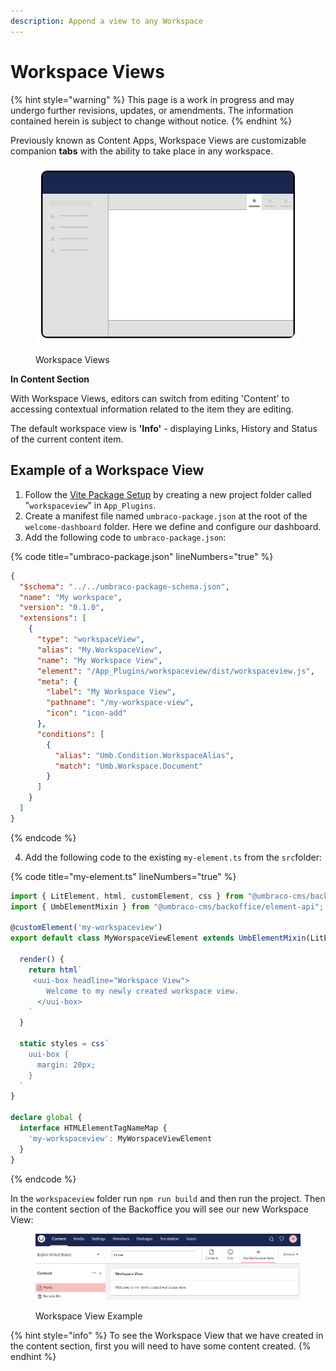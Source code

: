 ```yaml
---
description: Append a view to any Workspace
---
```


# Workspace Views

{% hint style="warning" %}
This page is a work in progress and may undergo further revisions, updates, or amendments. The information contained herein is subject to change without notice.
{% endhint %}

Previously known as Content Apps, Workspace Views are customizable companion **tabs** with the ability to take place in any workspace.

<figure><img src="../../.gitbook/assets/workspace-views.svg" alt=""><figcaption><p>Workspace Views</p></figcaption></figure>

**In Content Section**

With Workspace Views, editors can switch from editing 'Content' to accessing contextual information related to the item they are editing.

The default workspace view is **'Info'** - displaying Links, History and Status of the current content item.

## Example of a Workspace View

1. Follow the [Vite Package Setup](../customize-backoffice/development-flow/vite-package-setup.md) by creating a new project folder called "`workspaceview`" in `App_Plugins`.
2. Create a manifest file named `umbraco-package.json` at the root of the `welcome-dashboard` folder. Here we define and configure our dashboard.
3. Add the following code to `umbraco-package.json`:

{% code title="umbraco-package.json" lineNumbers="true" %}
```json
{
  "$schema": "../../umbraco-package-schema.json",
  "name": "My workspace",
  "version": "0.1.0",
  "extensions": [
    {
      "type": "workspaceView",
      "alias": "My.WorkspaceView",
      "name": "My Workspace View",
      "element": "/App_Plugins/workspaceview/dist/workspaceview.js",
      "meta": {
        "label": "My Workspace View",
        "pathname": "/my-workspace-view",
        "icon": "icon-add"
      },
      "conditions": [
        {
          "alias": "Umb.Condition.WorkspaceAlias",
          "match": "Umb.Workspace.Document"
        }
      ]
    }
  ]
}
```
{% endcode %}

4. Add the following code to the existing `my-element.ts` from the `src`folder:

{% code title="my-element.ts" lineNumbers="true" %}
```typescript
import { LitElement, html, customElement, css } from "@umbraco-cms/backoffice/external/lit";
import { UmbElementMixin } from "@umbraco-cms/backoffice/element-api";

@customElement('my-workspaceview')
export default class MyWorspaceViewElement extends UmbElementMixin(LitElement) {

  render() {
    return html`     
     <uui-box headline="Workspace View">
        Welcome to my newly created workspace view.
      </uui-box>            
    `
  }

  static styles = css`
    uui-box {
      margin: 20px;
    }
  `
}

declare global {
  interface HTMLElementTagNameMap {
    'my-workspaceview': MyWorspaceViewElement
  }
}

```
{% endcode %}

In the `workspaceview` folder run `npm run build` and then run the project. Then in the content section of the Backoffice you will see our new Workspace View:

<figure><img src="../../.gitbook/assets/workspace-view-example.png" alt=""><figcaption><p>Workspace View Example</p></figcaption></figure>

{% hint style="info" %}
To see the Workspace View that we have created in the content section, first you will need to have some content created.
{% endhint %}
